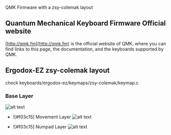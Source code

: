 QMK Firmware with a zsy-colemak layout

## Quantum Mechanical Keyboard Firmware Official website

[http://qmk.fm](http://qmk.fm) is the official website of QMK, where you can find links to this page, the documentation, and the keyboards supported by QMK.

## Ergodox-EZ zsy-colemak layout
check keyboards/ergodox-ez/keymaps/zsy-colemak/keymap.c
### Base Layer
![alt text](http://zsy.fi/static/zsy-base.png)

- ![#f03c15] Movement Layer
![alt text](http://zsy.fi/static/zsy-movement.png)

- ![#f03c15] Numpad Layer
![alt text](http://zsy.fi/static/zsy-numpad.png)

